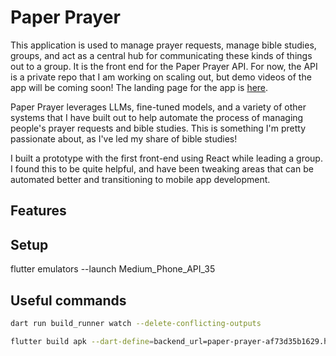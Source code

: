 # Paper Prayer

This application is used to manage prayer requests, manage bible studies, groups, and act as a central hub for communicating these kinds of things out to a group. It is the front end for the Paper Prayer API. For now, the API is a private repo that I am working on scaling out, but demo videos of the app will be coming soon! The landing page for the app is [here](https://paper-prayer-af73d35b1629.herokuapp.com/).

Paper Prayer leverages LLMs, fine-tuned models, and a variety of other systems that I have built out to help automate the process of managing people's prayer requests and bible studies. This is something I'm pretty passionate about, as I've led my share of bible studies!

I built a prototype with the first front-end using React while leading a group. I found this to be quite helpful, and have been tweaking areas that can be automated better and transitioning to mobile app development.

## Features

## Setup

flutter emulators --launch Medium_Phone_API_35

## Useful commands

```bash
dart run build_runner watch --delete-conflicting-outputs

flutter build apk --dart-define=backend_url=paper-prayer-af73d35b1629.herokuapp.com

```